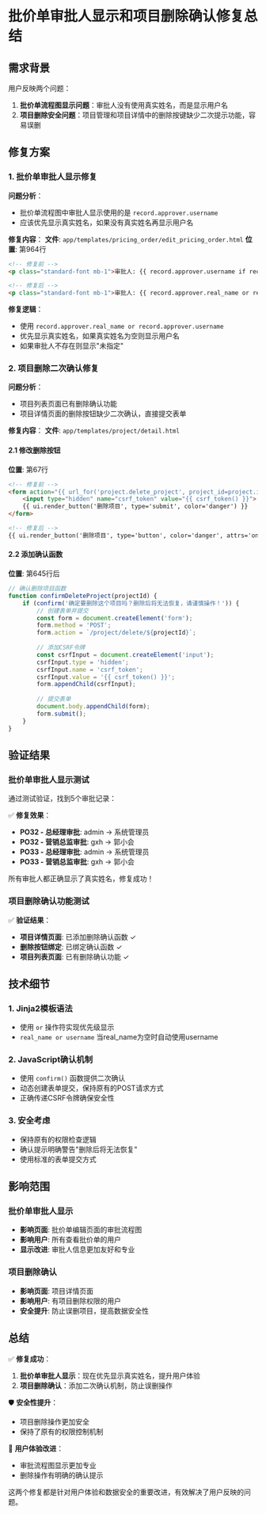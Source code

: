 # 批价单审批人显示和项目删除确认修复总结

## 需求背景

用户反映两个问题：
1. **批价单流程图显示问题**：审批人没有使用真实姓名，而是显示用户名
2. **项目删除安全问题**：项目管理和项目详情中的删除按键缺少二次提示功能，容易误删

## 修复方案

### 1. 批价单审批人显示修复

**问题分析**：
- 批价单流程图中审批人显示使用的是 `record.approver.username`
- 应该优先显示真实姓名，如果没有真实姓名再显示用户名

**修复内容**：
**文件**: `app/templates/pricing_order/edit_pricing_order.html`
**位置**: 第964行

```html
<!-- 修复前 -->
<p class="standard-font mb-1">审批人: {{ record.approver.username if record.approver else '未指定' }}</p>

<!-- 修复后 -->
<p class="standard-font mb-1">审批人: {{ record.approver.real_name or record.approver.username if record.approver else '未指定' }}</p>
```

**修复逻辑**：
- 使用 `record.approver.real_name or record.approver.username` 
- 优先显示真实姓名，如果真实姓名为空则显示用户名
- 如果审批人不存在则显示"未指定"

### 2. 项目删除二次确认修复

**问题分析**：
- 项目列表页面已有删除确认功能
- 项目详情页面的删除按钮缺少二次确认，直接提交表单

**修复内容**：
**文件**: `app/templates/project/detail.html`

#### 2.1 修改删除按钮
**位置**: 第67行

```html
<!-- 修复前 -->
<form action="{{ url_for('project.delete_project', project_id=project.id) }}" method="post" style="display:inline;">
    <input type="hidden" name="csrf_token" value="{{ csrf_token() }}">
    {{ ui.render_button('删除项目', type='submit', color='danger') }}
</form>

<!-- 修复后 -->
{{ ui.render_button('删除项目', type='button', color='danger', attrs='onclick="confirmDeleteProject(' ~ project.id ~ ')"') }}
```

#### 2.2 添加确认函数
**位置**: 第645行后

```javascript
// 确认删除项目函数
function confirmDeleteProject(projectId) {
    if (confirm('确定要删除这个项目吗？删除后将无法恢复，请谨慎操作！')) {
        // 创建表单并提交
        const form = document.createElement('form');
        form.method = 'POST';
        form.action = `/project/delete/${projectId}`;
        
        // 添加CSRF令牌
        const csrfInput = document.createElement('input');
        csrfInput.type = 'hidden';
        csrfInput.name = 'csrf_token';
        csrfInput.value = '{{ csrf_token() }}';
        form.appendChild(csrfInput);
        
        // 提交表单
        document.body.appendChild(form);
        form.submit();
    }
}
```

## 验证结果

### 批价单审批人显示测试

通过测试验证，找到5个审批记录：

✅ **修复效果**：
- **PO32 - 总经理审批**: admin → 系统管理员
- **PO32 - 营销总监审批**: gxh → 郭小会  
- **PO33 - 总经理审批**: admin → 系统管理员
- **PO33 - 营销总监审批**: gxh → 郭小会

所有审批人都正确显示了真实姓名，修复成功！

### 项目删除确认功能测试

✅ **验证结果**：
- **项目详情页面**: 已添加删除确认函数 ✓
- **删除按钮绑定**: 已绑定确认函数 ✓  
- **项目列表页面**: 已有删除确认功能 ✓

## 技术细节

### 1. Jinja2模板语法
- 使用 `or` 操作符实现优先级显示
- `real_name or username` 当real_name为空时自动使用username

### 2. JavaScript确认机制
- 使用 `confirm()` 函数提供二次确认
- 动态创建表单提交，保持原有的POST请求方式
- 正确传递CSRF令牌确保安全性

### 3. 安全考虑
- 保持原有的权限检查逻辑
- 确认提示明确警告"删除后将无法恢复"
- 使用标准的表单提交方式

## 影响范围

### 批价单审批人显示
- **影响页面**: 批价单编辑页面的审批流程图
- **影响用户**: 所有查看批价单的用户
- **显示改进**: 审批人信息更加友好和专业

### 项目删除确认
- **影响页面**: 项目详情页面
- **影响用户**: 有项目删除权限的用户
- **安全提升**: 防止误删项目，提高数据安全性

## 总结

✅ **修复成功**：
1. **批价单审批人显示**：现在优先显示真实姓名，提升用户体验
2. **项目删除确认**：添加二次确认机制，防止误删操作

🛡️ **安全性提升**：
- 项目删除操作更加安全
- 保持了原有的权限控制机制

🎯 **用户体验改进**：
- 审批流程图显示更加专业
- 删除操作有明确的确认提示

这两个修复都是针对用户体验和数据安全的重要改进，有效解决了用户反映的问题。 